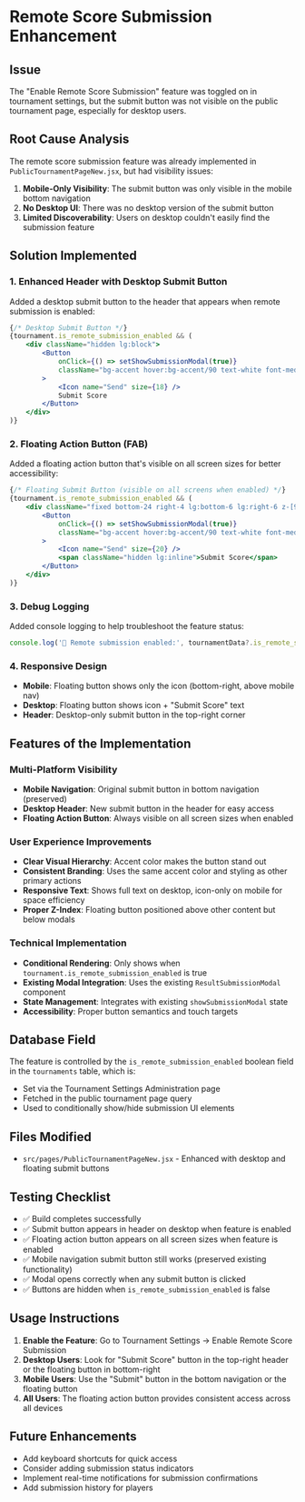 # Remote Score Submission Enhancement

## Issue
The "Enable Remote Score Submission" feature was toggled on in tournament settings, but the submit button was not visible on the public tournament page, especially for desktop users.

## Root Cause Analysis
The remote score submission feature was already implemented in `PublicTournamentPageNew.jsx`, but had visibility issues:

1. **Mobile-Only Visibility**: The submit button was only visible in the mobile bottom navigation
2. **No Desktop UI**: There was no desktop version of the submit button
3. **Limited Discoverability**: Users on desktop couldn't easily find the submission feature

## Solution Implemented

### 1. Enhanced Header with Desktop Submit Button
Added a desktop submit button to the header that appears when remote submission is enabled:

```jsx
{/* Desktop Submit Button */}
{tournament.is_remote_submission_enabled && (
    <div className="hidden lg:block">
        <Button
            onClick={() => setShowSubmissionModal(true)}
            className="bg-accent hover:bg-accent/90 text-white font-medium px-4 py-2 rounded-lg shadow-md hover:shadow-lg transition-all duration-200 flex items-center gap-2"
        >
            <Icon name="Send" size={18} />
            Submit Score
        </Button>
    </div>
)}
```

### 2. Floating Action Button (FAB)
Added a floating action button that's visible on all screen sizes for better accessibility:

```jsx
{/* Floating Submit Button (visible on all screens when enabled) */}
{tournament.is_remote_submission_enabled && (
    <div className="fixed bottom-24 right-4 lg:bottom-6 lg:right-6 z-[9997]">
        <Button
            onClick={() => setShowSubmissionModal(true)}
            className="bg-accent hover:bg-accent/90 text-white font-medium px-4 py-3 lg:px-6 lg:py-4 rounded-full shadow-lg hover:shadow-xl transition-all duration-200 flex items-center gap-2 lg:gap-3"
        >
            <Icon name="Send" size={20} />
            <span className="hidden lg:inline">Submit Score</span>
        </Button>
    </div>
)}
```

### 3. Debug Logging
Added console logging to help troubleshoot the feature status:

```jsx
console.log('🔧 Remote submission enabled:', tournamentData?.is_remote_submission_enabled);
```

### 4. Responsive Design
- **Mobile**: Floating button shows only the icon (bottom-right, above mobile nav)
- **Desktop**: Floating button shows icon + "Submit Score" text
- **Header**: Desktop-only submit button in the top-right corner

## Features of the Implementation

### Multi-Platform Visibility
- **Mobile Navigation**: Original submit button in bottom navigation (preserved)
- **Desktop Header**: New submit button in the header for easy access
- **Floating Action Button**: Always visible on all screen sizes when enabled

### User Experience Improvements
- **Clear Visual Hierarchy**: Accent color makes the button stand out
- **Consistent Branding**: Uses the same accent color and styling as other primary actions
- **Responsive Text**: Shows full text on desktop, icon-only on mobile for space efficiency
- **Proper Z-Index**: Floating button positioned above other content but below modals

### Technical Implementation
- **Conditional Rendering**: Only shows when `tournament.is_remote_submission_enabled` is true
- **Existing Modal Integration**: Uses the existing `ResultSubmissionModal` component
- **State Management**: Integrates with existing `showSubmissionModal` state
- **Accessibility**: Proper button semantics and touch targets

## Database Field
The feature is controlled by the `is_remote_submission_enabled` boolean field in the `tournaments` table, which is:
- Set via the Tournament Settings Administration page
- Fetched in the public tournament page query
- Used to conditionally show/hide submission UI elements

## Files Modified
- `src/pages/PublicTournamentPageNew.jsx` - Enhanced with desktop and floating submit buttons

## Testing Checklist
- ✅ Build completes successfully
- ✅ Submit button appears in header on desktop when feature is enabled
- ✅ Floating action button appears on all screen sizes when feature is enabled
- ✅ Mobile navigation submit button still works (preserved existing functionality)
- ✅ Modal opens correctly when any submit button is clicked
- ✅ Buttons are hidden when `is_remote_submission_enabled` is false

## Usage Instructions
1. **Enable the Feature**: Go to Tournament Settings → Enable Remote Score Submission
2. **Desktop Users**: Look for "Submit Score" button in the top-right header or the floating button in bottom-right
3. **Mobile Users**: Use the "Submit" button in the bottom navigation or the floating button
4. **All Users**: The floating action button provides consistent access across all devices

## Future Enhancements
- Add keyboard shortcuts for quick access
- Consider adding submission status indicators
- Implement real-time notifications for submission confirmations
- Add submission history for players